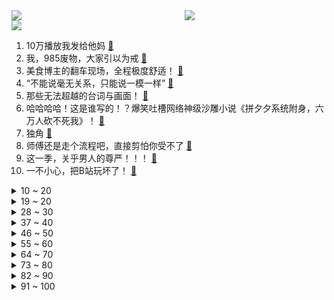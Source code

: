 <div >
	<a style="float:left;width:55%;" href = "https://github.com/anuraghazra/github-readme-stats">
	 <img src = "https://github-readme-stats.vercel.app/api?username=iuuuuuaena&theme=buefy&show_icons=true"/>
	</a>
	<a  style="float:right;width:45%" href = "https://github.com/anuraghazra/github-readme-stats">
	 <img  src="https://github-readme-stats.vercel.app/api/top-langs/?username=anuraghazra&layout=compact"/>
	</a>
	</div>

[![](https://img.shields.io/badge/jxd-@jxdgogogo.xyz-yellowgreen.svg)](https://www.jxdgogogo.xyz)<br>
1. 10万播放我发给他妈 [:link:](//www.bilibili.com/video/BV1BZ4y1m7BE) <br>
2. 我，985废物，大家引以为戒 [:link:](//www.bilibili.com/video/BV1t3411H7Zw) <br>
3. 美食博主的翻车现场，全程极度舒适！ [:link:](//www.bilibili.com/video/BV1di4y1Q7dW) <br>
4. “不能说毫无关系，只能说一模一样” [:link:](//www.bilibili.com/video/BV1rS4y1m7aa) <br>
5. 那些无法超越的台词与画面！ [:link:](//www.bilibili.com/video/BV1y34y1s7x7) <br>
6. 哈哈哈哈！这是谁写的！？爆笑吐槽网络神级沙雕小说《拼夕夕系统附身，六万人砍不死我》！ [:link:](//www.bilibili.com/video/BV14u411i7Xz) <br>
7. 独角 [:link:](//www.bilibili.com/video/BV1xa41147Q4) <br>
8. 师傅还是走个流程吧，直接剪怕你受不了 [:link:](//www.bilibili.com/video/BV18L4y1L75d) <br>
9. 这一季，关乎男人的尊严！！！ [:link:](//www.bilibili.com/video/BV1QT4y1e79k) <br>
10. 一不小心，把B站玩坏了！ [:link:](//www.bilibili.com/video/BV1ta41147JZ) <br>
<details>
<summary>10 ~ 20</summary>

11. 骗侄子理发，假装把他的耳朵给剃了，结果... 《东尼理发日记》 [:link:](//www.bilibili.com/video/BV1gS4y1K7bQ) <br>
12. 当 幸 福 来 敲 人 ！！！ [:link:](//www.bilibili.com/video/BV1fq4y1h7Pk) <br>
13. 这就是同一个公寓出来的演技，卧槽真绝！！！ [:link:](//www.bilibili.com/video/BV1k94y1o7JD) <br>
14. 这操作是人类能完成的？？ [:link:](//www.bilibili.com/video/BV1Gu411i7fb) <br>
15. 这种快递千万不要收！ [:link:](//www.bilibili.com/video/BV1dZ4y1m7NY) <br>
16. “哪位乘客把猫猫带上车了？” [:link:](//www.bilibili.com/video/BV1JS4y117wW) <br>
17. 她们有多爱扯头花，演技就退步得有多差。 [:link:](//www.bilibili.com/video/BV1gL4y1j7Pk) <br>
18. 许嵩和米津玄师听完都沉默了 [:link:](//www.bilibili.com/video/BV1HT4y1v7HS) <br>
19. 健身时不要玩手机。 [:link:](//www.bilibili.com/video/BV1f94y1f7td) <br>
</details>
<details>
<summary>19 ~ 20</summary>

20. 【原神花嫁】属于你我的约定 [:link:](//www.bilibili.com/video/BV18Y4y1v7rQ) <br>
21. 一句话绑架道德绑架！！！ [:link:](//www.bilibili.com/video/BV1G44y1P7Y3) <br>
22. 听说这首歌是检验顶级vocal的唯一标准 [:link:](//www.bilibili.com/video/BV1c5411D7a4) <br>
23. 【房东的猫】清明版《云烟成雨》，怀念故去的人… [:link:](//www.bilibili.com/video/BV1JS4y1P7Nb) <br>
24. 监考老师的这套词儿是不是都训练过啊？ [:link:](//www.bilibili.com/video/BV1xa41147jx) <br>
25. 不愧是重庆！这里也太热情了吧！ [:link:](//www.bilibili.com/video/BV16Y41177os) <br>
26. 十八通宵喝不醉，中年听歌流眼泪 [:link:](//www.bilibili.com/video/BV1tq4y1e7RW) <br>
27. 老师给你示范一下 [:link:](//www.bilibili.com/video/BV1934y1s7rp) <br>
28. 找妈妈要钱VS找爸爸要钱！ [:link:](//www.bilibili.com/video/BV1644y1P7cZ) <br>
</details>
<details>
<summary>28 ~ 30</summary>

29. 看！前方星光璀璨！ [:link:](//www.bilibili.com/video/BV1r5411S7Z3) <br>
30. 平平淡淡的生活才是真爱 [:link:](//www.bilibili.com/video/BV1jP4y1T7fd) <br>
31. 生日上出现一个奇怪的人，好怪噢...再看一眼！ [:link:](//www.bilibili.com/video/BV18Y4y1W7TG) <br>
32. 朋 友 开 黑 现 状 [:link:](//www.bilibili.com/video/BV1wL4y1j7g7) <br>
33. 让你欲罢不能的10款steam神级软件，满足你“奇怪”的需求 [:link:](//www.bilibili.com/video/BV1a5411S7xm) <br>
34. 【JOJO】真·黄金之风CG(那不勒斯黄金男团） [:link:](//www.bilibili.com/video/BV1f94y1o7d8) <br>
35. 在宠物店遇到一只很来劲的小猫，直接把她带回家 [:link:](//www.bilibili.com/video/BV1F5411D7XW) <br>
36. 我欺骗了我的观众？ [:link:](//www.bilibili.com/video/BV1f5411S7bH) <br>
37. 自制伍六七第四季4 [:link:](//www.bilibili.com/video/BV1r94y1o7cb) <br>
</details>
<details>
<summary>37 ~ 40</summary>

38. 连续熬夜一年，你的身体会发生什么变化？ [:link:](//www.bilibili.com/video/BV1Bu411e7xm) <br>
39. 离谱！用书上的方法驯服男朋友，能成功吗？？？ [:link:](//www.bilibili.com/video/BV1MF41137Fu) <br>
40. 【STN快报第六季27】美国著名Rapper宣布参战 [:link:](//www.bilibili.com/video/BV1fS4y1N7E4) <br>
41. 买了一斤鱼泡只为可以鱼泡自由！最后大失所望 [:link:](//www.bilibili.com/video/BV1NF41137Xy) <br>
42. 梅琳娜：老公！我再也不做木头人了！【爆笑老头环】 [:link:](//www.bilibili.com/video/BV1d94y1f7cQ) <br>
43. 谁知道原来静悄悄的原唱长这样？ [:link:](//www.bilibili.com/video/BV1694y1o79a) <br>
44. 中科院女博士们在研究所走廊上跳Helicopter [:link:](//www.bilibili.com/video/BV1wq4y1e7s3) <br>
45. 【冯巩×华妃】你试过从天黑想到天亮的滋味吗 [:link:](//www.bilibili.com/video/BV1ES4y117zP) <br>
46. 诈 骗 未 遂 [:link:](//www.bilibili.com/video/BV1Di4y1S7C9) <br>
</details>
<details>
<summary>46 ~ 50</summary>

47. 【那些令人难忘的BOSS战】第43集·艾尔登法环·篇02 [:link:](//www.bilibili.com/video/BV1xu411i7fx) <br>
48. 有人能管管这些阴间特效吗？？？？ [:link:](//www.bilibili.com/video/BV1i3411H7tb) <br>
49. 为什么我的骑兵长这样？？？ [:link:](//www.bilibili.com/video/BV1wa411i7yw) <br>
50. 周杰伦：拒绝用韩语采访，当众怒怼韩国网友，他到底有多爱国！ [:link:](//www.bilibili.com/video/BV1hP4y1u7tb) <br>
51. 2022年低预算高性价比“ITX”迷你游戏办公电脑 [:link:](//www.bilibili.com/video/BV1gi4y1D7Hu) <br>
52. ⚡️一条狗的使命⚡️ [:link:](//www.bilibili.com/video/BV1o34y1472p) <br>
53. 嘘，这可不兴说啊！2022年1月新番完结吐槽大总结！【泛式】 [:link:](//www.bilibili.com/video/BV19r4y1H7yc) <br>
54. 挑水果攻略 [:link:](//www.bilibili.com/video/BV143411H77P) <br>
55. 笑死！因为他十分钟的戏份，观众都希望男主别上线！ [:link:](//www.bilibili.com/video/BV1qY411J7Wb) <br>
</details>
<details>
<summary>55 ~ 60</summary>

56. 参加日本小学生的毕业典礼 宿醉的老母亲只想早点回家睡回笼觉 [:link:](//www.bilibili.com/video/BV1XS4y1m77f) <br>
57. 普通柜员为什么当不了销冠？看完视频你就知道了！这些销售场景你有遇到过吗？最怕柜员告诉我 你可能要穿多少码。。。 [:link:](//www.bilibili.com/video/BV1A3411H7XB) <br>
58. 这才是真正的沙漠神殿！【我的世界·文明复苏#07】 [:link:](//www.bilibili.com/video/BV1AL4y1j74E) <br>
59. 【原神】他是你认识的那位黑蛇骑士吗？ [:link:](//www.bilibili.com/video/BV1Ci4y1Q7ff) <br>
60. 毕业回到家乡小县城，生活变得简单，平静！躺到傍晚，还是起床买点冰淇淋吧。 [:link:](//www.bilibili.com/video/BV1NY4y1i7AR) <br>
61. 愚人节这个彩蛋太有意思啦哈哈哈 [:link:](//www.bilibili.com/video/BV1dS4y1N7iU) <br>
62. 《我 的 粪 斗》 [:link:](//www.bilibili.com/video/BV1CY4y1p7xA) <br>
63. 逛逛印度小卖店 [:link:](//www.bilibili.com/video/BV1ga41147zh) <br>
64. 鼠曲草新昌人也叫做棉花青，在清明有用它做青麻糍的习俗。 [:link:](//www.bilibili.com/video/BV1JT4y1v7pi) <br>
</details>
<details>
<summary>64 ~ 70</summary>

65. 【泠鸢】群青，但中文了！久违的翻填~ [:link:](//www.bilibili.com/video/BV1tF41137H5) <br>
66. 许嵩，你根本没在唱《素颜》，你躲哪去了？ [:link:](//www.bilibili.com/video/BV1xu411i7iV) <br>
67. 极致性价比的代价是什么？红米K50全系防水+跌落+拆解【新评科技】 [:link:](//www.bilibili.com/video/BV1or4y1H714) <br>
68. 【清明节】许嵩《清明雨上》经典中国风神曲！清明节必听！ [:link:](//www.bilibili.com/video/BV1JY4y1H7vP) <br>
69. 爆肝3个月，一次看爽！详细解说经典美剧《越狱》1-4季 [:link:](//www.bilibili.com/video/BV1HF411s7hK) <br>
70. 满分恐怖游戏《玛莎已死》实况全集｜合集｜每日更新 [:link:](//www.bilibili.com/video/BV1g44y1P7Ns) <br>
71. “动物的悲欢并不相通” [:link:](//www.bilibili.com/video/BV1tF41137BU) <br>
72. 韩国大学食堂｜很冤，因吃得过于真实被质疑故意抹黑…… [:link:](//www.bilibili.com/video/BV1Di4y1Q7vT) <br>
73. 《 硬 核 会 员 》 [:link:](//www.bilibili.com/video/BV1N44y1P7Ea) <br>
</details>
<details>
<summary>73 ~ 80</summary>

74. 早点知道这个道理，我应该就不会复读了 [:link:](//www.bilibili.com/video/BV1iu411i75D) <br>
75. 瑞娇嫲嫲潮汕生腌  厨子探店¥516 [:link:](//www.bilibili.com/video/BV1Z5411S7rR) <br>
76. “动力不详，遇强则强” [:link:](//www.bilibili.com/video/BV1mS4y1N7Ss) <br>
77. 【抽奖预告】66W粉丝福利！总价值5万！！送一台全球限定主机加超级礼包！仅限B站！ [:link:](//www.bilibili.com/video/BV1X3411n7hz) <br>
78. BigBang最新回归曲【春夏秋冬】MV公开 [:link:](//www.bilibili.com/video/BV1zq4y1a7bW) <br>
79. 游戏史上5大触发你“巨物恐惧症”的巨大动物！1000米巨鲸遮天什么样？ [:link:](//www.bilibili.com/video/BV1ur4y1p7U2) <br>
80. 中文的一字之差有多致命 [:link:](//www.bilibili.com/video/BV1o5411S7rX) <br>
81. 《关于日本人对日本绝望的这件事》 [:link:](//www.bilibili.com/video/BV1ZZ4y1m7n5) <br>
82. 【SDARK】我的德天使有点不一样 [:link:](//www.bilibili.com/video/BV1cS4y1279D) <br>
</details>
<details>
<summary>82 ~ 90</summary>

83. 绑架吓尿了 [:link:](//www.bilibili.com/video/BV1VF41137ef) <br>
84. 五个稀奇古怪的网站，浪费你46秒时间。 [:link:](//www.bilibili.com/video/BV1dq4y1e72u) <br>
85. 生活的意义就是在你身边 [:link:](//www.bilibili.com/video/BV17T4y1v7Rk) <br>
86. 恋爱初期的尴尬 [:link:](//www.bilibili.com/video/BV1vY411J7aX) <br>
87. 关注！灵璧县通报渔沟中学一学生死亡调查处置情况 [:link:](//www.bilibili.com/video/BV1QS4y117Hy) <br>
88. 妹说就是零卡，但是做成了游戏！ [:link:](//www.bilibili.com/video/BV1j3411H71x) <br>
89. 【花小烙】这一期来读读评论吧！ [:link:](//www.bilibili.com/video/BV1T5411U7Fu) <br>
90. 我感觉你状态不对，我想拉你一把 [:link:](//www.bilibili.com/video/BV1X5411S7JG) <br>
91. 《海妖的戏命，狂风的余烬！》 [:link:](//www.bilibili.com/video/BV1ZP4y1K7zC) <br>
</details>
<details>
<summary>91 ~ 100</summary>

92. 放弃高考，差点抑郁自杀，从愤怒暴躁，到知行合一【寻找·许巍】 [:link:](//www.bilibili.com/video/BV1Pa411i7jF) <br>
93. 一脚晕三秒！这就是霸者重装吗 [:link:](//www.bilibili.com/video/BV1PZ4y1U7Tu) <br>
94. “你恨美国吗？”俄罗斯普通人是这么回答的 [:link:](//www.bilibili.com/video/BV15S4y1K7Ct) <br>
95. 独立卫浴是真独立啊 [:link:](//www.bilibili.com/video/BV1w34y1t7eC) <br>
96. 【OC/互动原创动画】入局【维维鲁耶 · 档案Ⅰ】 [:link:](//www.bilibili.com/video/BV1xu411i7MY) <br>
97. 爱媳妇就要疼媳妇 [:link:](//www.bilibili.com/video/BV1DT4y1e7yV) <br>
98. 时隔十年，我在骗赞服中让Notch神庙重新复活！ [:link:](//www.bilibili.com/video/BV1ta41147jV) <br>
99. 【野生人类图鉴】这波啊，这波是国粹泄露【妈见打】 [:link:](//www.bilibili.com/video/BV1VT4y1v7Mg) <br>
100. 【卢克文工作室】越打越诡异的俄乌战争（下）：对基辅围而不攻背后有何深意？ [:link:](//www.bilibili.com/video/BV19r4y1H7vP) <br>
</details>
